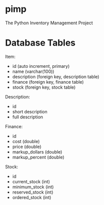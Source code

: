 # pimp
The Python Inventory Management Project

# Database Tables
Item:
 - id (auto increment, primary)
 - name (varchar(100))
 - description (foreign key, description table)
 - finance (foreign key, finance table)
 - stock (foreign key, stock table)

Description:
 - id
 - short description
 - full description

Finance:
 - id
 - cost (double)
 - price (double)
 - markup_dollars (double)
 - markup_percent (double)

Stock:
 - id
 - current_stock (int)
 - minimum_stock (int)
 - reserved_stock (int)
 - ordered_stock (int)
